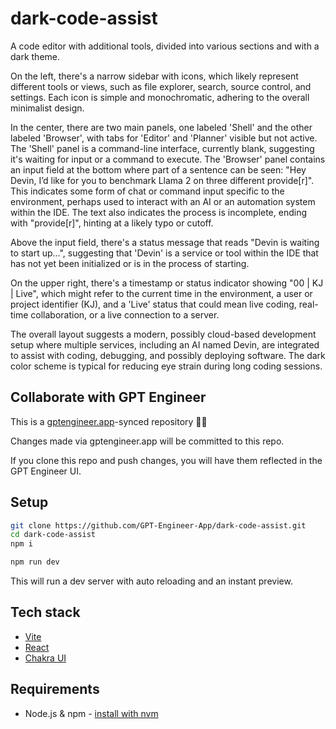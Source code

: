 # dark-code-assist

A code editor with additional tools, divided into various sections and with a dark theme.

On the left, there's a narrow sidebar with icons, which likely represent different tools or views, such as file explorer, search, source control, and settings. Each icon is simple and monochromatic, adhering to the overall minimalist design.

In the center, there are two main panels, one labeled 'Shell' and the other labeled 'Browser', with tabs for 'Editor' and 'Planner' visible but not active. The 'Shell' panel is a command-line interface, currently blank, suggesting it's waiting for input or a command to execute. The 'Browser' panel contains an input field at the bottom where part of a sentence can be seen: "Hey Devin, I’d like for you to benchmark Llama 2 on three different provide[r]". This indicates some form of chat or command input specific to the environment, perhaps used to interact with an AI or an automation system within the IDE. The text also indicates the process is incomplete, ending with "provide[r]", hinting at a likely typo or cutoff.

Above the input field, there's a status message that reads "Devin is waiting to start up...", suggesting that 'Devin' is a service or tool within the IDE that has not yet been initialized or is in the process of starting.

On the upper right, there's a timestamp or status indicator showing "00 | KJ | Live", which might refer to the current time in the environment, a user or project identifier (KJ), and a 'Live' status that could mean live coding, real-time collaboration, or a live connection to a server.

The overall layout suggests a modern, possibly cloud-based development setup where multiple services, including an AI named Devin, are integrated to assist with coding, debugging, and possibly deploying software. The dark color scheme is typical for reducing eye strain during long coding sessions.








## Collaborate with GPT Engineer

This is a [gptengineer.app](https://gptengineer.app)-synced repository 🌟🤖

Changes made via gptengineer.app will be committed to this repo.

If you clone this repo and push changes, you will have them reflected in the GPT Engineer UI.

## Setup

```sh
git clone https://github.com/GPT-Engineer-App/dark-code-assist.git
cd dark-code-assist
npm i
```

```sh
npm run dev
```

This will run a dev server with auto reloading and an instant preview.

## Tech stack

- [Vite](https://vitejs.dev/)
- [React](https://react.dev/)
- [Chakra UI](https://chakra-ui.com/)

## Requirements

- Node.js & npm - [install with nvm](https://github.com/nvm-sh/nvm#installing-and-updating)
